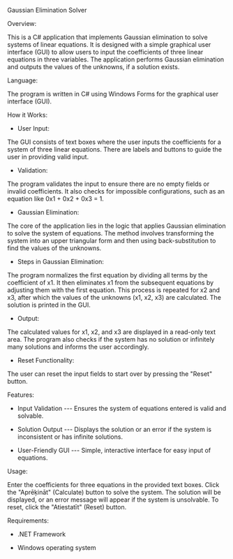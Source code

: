 Gaussian Elimination Solver

Overview:

This is a C# application that implements Gaussian elimination to solve systems of linear equations. It is designed with a simple graphical user interface (GUI) to allow users to input the coefficients of three linear equations in three variables. The application performs Gaussian elimination and outputs the values of the unknowns, if a solution exists.

Language:

The program is written in C# using Windows Forms for the graphical user interface (GUI).

How it Works:

- User Input:

The GUI consists of text boxes where the user inputs the coefficients for a system of three linear equations.
There are labels and buttons to guide the user in providing valid input.

- Validation:

The program validates the input to ensure there are no empty fields or invalid coefficients. It also checks for impossible configurations, such as an equation like 0x1 + 0x2 + 0x3 = 1.

- Gaussian Elimination:

The core of the application lies in the logic that applies Gaussian elimination to solve the system of equations.
The method involves transforming the system into an upper triangular form and then using back-substitution to find the values of the unknowns.

- Steps in Gaussian Elimination:

The program normalizes the first equation by dividing all terms by the coefficient of x1.
It then eliminates x1 from the subsequent equations by adjusting them with the first equation.
This process is repeated for x2 and x3, after which the values of the unknowns (x1, x2, x3) are calculated.
The solution is printed in the GUI.

- Output:

The calculated values for x1, x2, and x3 are displayed in a read-only text area.
The program also checks if the system has no solution or infinitely many solutions and informs the user accordingly.

- Reset Functionality:

The user can reset the input fields to start over by pressing the "Reset" button.

Features:

- Input Validation ---
Ensures the system of equations entered is valid and solvable.

- Solution Output ---
Displays the solution or an error if the system is inconsistent or has infinite solutions.

- User-Friendly GUI ---
Simple, interactive interface for easy input of equations.

Usage:

Enter the coefficients for three equations in the provided text boxes.
Click the "Aprēķināt" (Calculate) button to solve the system.
The solution will be displayed, or an error message will appear if the system is unsolvable.
To reset, click the "Atiestatīt" (Reset) button.

Requirements:

- .NET Framework

- Windows operating system
